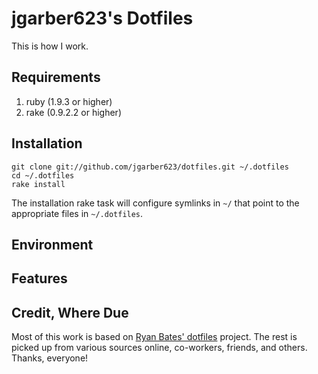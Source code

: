 # jgarber623's Dotfiles #

This is how I work.

## Requirements ##

1. ruby (1.9.3 or higher)
2. rake (0.9.2.2 or higher)

## Installation ##

	git clone git://github.com/jgarber623/dotfiles.git ~/.dotfiles
	cd ~/.dotfiles
	rake install

The installation rake task will configure symlinks in `~/` that point to the appropriate files in `~/.dotfiles`.

## Environment ##

## Features ##

## Credit, Where Due ##

Most of this work is based on [Ryan Bates' dotfiles](https://github.com/ryanb/dotfiles) project. The rest is picked up from various sources online, co-workers, friends, and others. Thanks, everyone!
